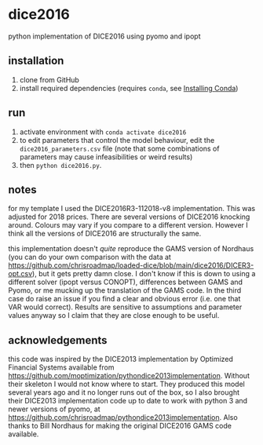 # dice2016
python implementation of DICE2016 using pyomo and ipopt

## installation
1. clone from GitHub
2. install required dependencies (requires `conda`, see [Installing Conda](https://docs.conda.io/projects/conda/en/latest/user-guide/install/index.html))

## run
1. activate environment with `conda activate dice2016`
2. to edit parameters that control the model behaviour, edit the `dice2016_parameters.csv` file (note that some combinations of parameters may cause infeasibilities or weird results)
3. then `python dice2016.py`.

## notes
for my template I used the DICE2016R3-112018-v8 implementation. This was adjusted for 2018 prices. There are several versions of DICE2016 knocking around. Colours may vary if you compare to a different version. However I think all the versions of DICE2016 are structurally the same.

this implementation doesn't *quite* reproduce the GAMS version of Nordhaus (you can do your own comparison with the data at https://github.com/chrisroadmap/loaded-dice/blob/main/dice2016/DICER3-opt.csv), but it gets pretty damn close. I don't know if this is down to using a different solver (ipopt versus CONOPT), differences between GAMS and Pyomo, or me mucking up the translation of the GAMS code. In the third case do raise an issue if you find a clear and obvious error (i.e. one that VAR would correct). Results are sensitive to assumptions and parameter values anyway so I claim that they are close enough to be useful.

## acknowledgements
this code was inspired by the DICE2013 implementation by Optimized Financial Systems available from https://github.com/moptimization/pythondice2013implementation. Without their skeleton I would not know where to start. They produced this model several years ago and it no longer runs out of the box, so I also brought their DICE2013 implementation code up to date to work with python 3 and newer versions of pyomo, at https://github.com/chrisroadmap/pythondice2013implementation. Also thanks to Bill Nordhaus for making the original DICE2016 GAMS code available.
